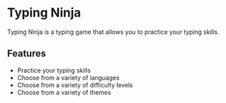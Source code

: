 # Typing Ninja

Typing Ninja is a typing game that allows you to practice your typing skills.

## Features

-   Practice your typing skills
-   Choose from a variety of languages
-   Choose from a variety of difficulty levels
-   Choose from a variety of themes
